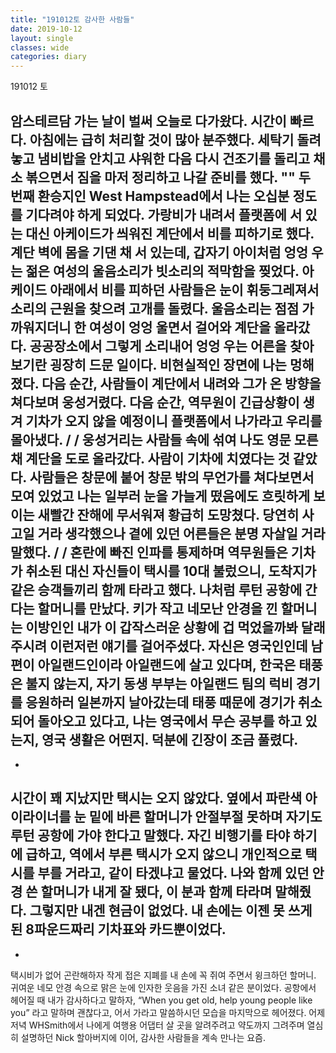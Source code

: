 ```yaml
---
title: "191012토 감사한 사람들"
date: 2019-10-12
layout: single
classes: wide
categories: diary
---
```


191012 토

암스테르담 가는 날이 벌써 오늘로 다가왔다. 시간이 빠르다. 아침에는 급히 처리할 것이 많아 분주했다. 세탁기 돌려놓고 냄비밥을 안치고 샤워한 다음 다시 건조기를 돌리고 채소 볶으면서 짐을 마저 정리하고 나갈 준비를 했다.
""
두 번째 환승지인 West Hampstead에서 나는 오십분 정도를 기다려야 하게 되었다. 가랑비가 내려서 플랫폼에 서 있는 대신 아케이드가 씌워진 계단에서 비를 피하기로 했다. 계단 벽에 몸을 기댄 채 서 있는데, 갑자기 아이처럼 엉엉 우는 젊은 여성의 울음소리가 빗소리의 적막함을 찢었다. 아케이드 아래에서 비를 피하던 사람들은 눈이 휘둥그레져서 소리의 근원을 찾으려 고개를 돌렸다. 울음소리는 점점 가까워지더니 한 여성이 엉엉 울면서 걸어와 계단을 올라갔다. 공공장소에서 그렇게 소리내어 엉엉 우는 어른을 찾아보기란 굉장히 드문 일이다. 비현실적인 장면에 나는 멍해졌다. 다음 순간, 사람들이 계단에서 내려와 그가 온 방향을 쳐다보며 웅성거렸다. 다음 순간, 역무원이 긴급상황이 생겨 기차가 오지 않을 예정이니 플랫폼에서 나가라고 우리를 몰아냈다.
/
/
웅성거리는 사람들 속에 섞여 나도 영문 모른 채 계단을 도로 올라갔다. 사람이 기차에 치였다는 것 같았다. 사람들은 창문에 붙어 창문 밖의 무언가를 쳐다보면서 모여 있었고 나는 일부러 눈을 가늘게 떴음에도 흐릿하게 보이는 새빨간 잔해에 무서워져 황급히 도망쳤다. 당연히 사고일 거라 생각했으나 곁에 있던 어른들은 분명 자살일 거라 말했다.
/
/
혼란에 빠진 인파를 통제하며 역무원들은 기차가 취소된 대신 자신들이 택시를 10대 불렀으니, 도착지가 같은 승객들끼리 함께 타라고 했다.
나처럼 루턴 공항에 간다는 할머니를 만났다. 키가 작고 네모난 안경을 낀 할머니는 이방인인 내가 이 갑작스러운 상황에 겁 먹었을까봐 달래주시려 이런저런 얘기를 걸어주셨다. 자신은 영국인인데 남편이 아일랜드인이라 아일랜드에 살고 있다며, 한국은 태풍은 불지 않는지, 자기 동생 부부는 아일랜드 팀의 럭비 경기를 응원하러 일본까지 날아갔는데 태풍 때문에 경기가 취소되어 돌아오고 있다고, 나는 영국에서 무슨 공부를 하고 있는지, 영국 생활은 어떤지. 덕분에 긴장이 조금 풀렸다.
-
-
시간이 꽤 지났지만 택시는 오지 않았다. 옆에서 파란색 아이라이너를 눈 밑에 바른 할머니가 안절부절 못하며 자기도 루턴 공항에 가야 한다고 말했다. 자긴 비행기를 타야 하기에 급하고, 역에서 부른 택시가 오지 않으니 개인적으로 택시를 부를 거라고, 같이 타겠냐고 물었다. 나와 함께 있던 안경 쓴 할머니가 내게 잘 됐다, 이 분과 함께 타라며 말해줬다. 그렇지만 내겐 현금이 없었다. 내 손에는 이젠 못 쓰게 된 8파운드짜리 기차표와 카드뿐이었다.
-
-
택시비가 없어 곤란해하자 작게 접은 지폐를 내 손에 꼭 쥐여 주면서 윙크하던 할머니. 귀여운 네모 안경 속으로 맑은 눈에 인자한 웃음을 가진 소녀 같은 분이었다. 공항에서 헤어질 때 내가 감사하다고 말하자, “When you get old, help young people like you” 라고 말하며 괜찮다고, 어서 가라고 말씀하시던 모습을 마지막으로 헤어졌다. 어제 저녁 WHSmith에서 나에게 여행용 어댑터 살 곳을 알려주려고 약도까지 그려주며 열심히 설명하던 Nick 할아버지에 이어, 감사한 사람들을 계속 만나는 요즘.
